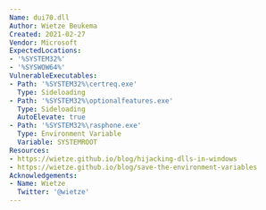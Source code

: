 ```yaml
---
Name: dui70.dll
Author: Wietze Beukema
Created: 2021-02-27
Vendor: Microsoft
ExpectedLocations:
- '%SYSTEM32%'
- '%SYSWOW64%'
VulnerableExecutables:
- Path: '%SYSTEM32%\certreq.exe'
  Type: Sideloading
- Path: '%SYSTEM32%\optionalfeatures.exe'
  Type: Sideloading
  AutoElevate: true
- Path: '%SYSTEM32%\rasphone.exe'
  Type: Environment Variable
  Variable: SYSTEMROOT
Resources:
- https://wietze.github.io/blog/hijacking-dlls-in-windows
- https://wietze.github.io/blog/save-the-environment-variables
Acknowledgements:
- Name: Wietze
  Twitter: '@wietze'
---
```


